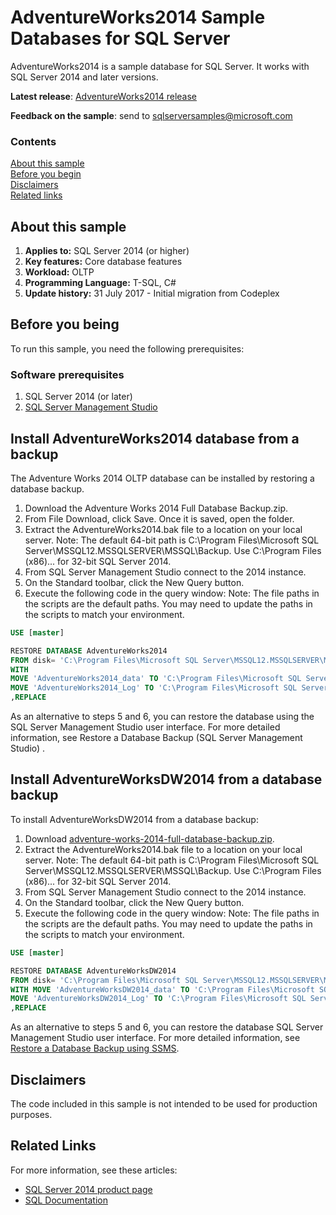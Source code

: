 # AdventureWorks2014 Sample Databases for SQL Server

AdventureWorks2014 is a sample database for SQL Server. It works with SQL Server 2014 and later versions. 

**Latest release**: [AdventureWorks2014 release](https://github.com/Microsoft/sql-server-samples/releases/tag/adventureworks2014)

**Feedback on the sample**: send to [sqlserversamples@microsoft.com](mailto:sqlserversamples@microsoft.com)

### Contents

[About this sample](#about-this-sample)<br/>
[Before you begin](#before-you-begin)<br/>
[Disclaimers](#disclaimers)<br/>
[Related links](#related-links)<br/>


<a name=about-this-sample></a>

## About this sample

<!-- Delete the ones that don't apply -->
1. **Applies to:** SQL Server 2014 (or higher)
1. **Key features:** Core database features
1. **Workload:** OLTP
1. **Programming Language:** T-SQL, C#
1. **Update history:**
	31 July 2017 - Initial migration from Codeplex



<a name=before-you-begin></a>

## Before you being

To run this sample, you need the following prerequisites:

### Software prerequisites

1. SQL Server 2014 (or later)
2. [SQL Server Management Studio](https://docs.microsoft.com/sql/ssms/download-sql-server-management-studio-ssms) 


<a name=run-this-sample></a>

## Install AdventureWorks2014 database from a backup

The Adventure Works 2014 OLTP database can be installed by restoring a database backup. 

1.	Download the Adventure Works 2014 Full Database Backup.zip.
2.	From File Download, click Save. Once it is saved, open the folder.
3.	Extract the AdventureWorks2014.bak file to a location on your local server. Note: The default 64-bit path is C:\Program Files\Microsoft SQL Server\MSSQL12.MSSQLSERVER\MSSQL\Backup. Use C:\Program Files (x86)\... for 32-bit SQL Server 2014.
4.	From SQL Server Management Studio connect to the 2014 instance.
5.	On the Standard toolbar, click the New Query button. 
6.	Execute the following code in the query window:
Note: The file paths in the scripts are the default paths. You may need to update the paths in the scripts to match your environment.

```sql
USE [master]

RESTORE DATABASE AdventureWorks2014
FROM disk= 'C:\Program Files\Microsoft SQL Server\MSSQL12.MSSQLSERVER\MSSQL\Backup\AdventureWorks2014.bak'
WITH 
MOVE 'AdventureWorks2014_data' TO 'C:\Program Files\Microsoft SQL Server\MSSQL12.MSSQLSERVER\MSSQL\DATA\AdventureWorks2014.mdf',
MOVE 'AdventureWorks2014_Log' TO 'C:\Program Files\Microsoft SQL Server\MSSQL12.MSSQLSERVER\MSSQL\DATA\AdventureWorks2014.ldf'
,REPLACE
```
As an alternative to steps 5 and 6, you can restore the database using the SQL Server Management Studio user interface. For more detailed information, see Restore a Database Backup (SQL Server Management Studio)  . 

## Install AdventureWorksDW2014 from a database backup

To install AdventureWorksDW2014 from a database backup:

1.	Download [adventure-works-2014-full-database-backup.zip](https://github.com/Microsoft/sql-server-samples/releases/tag/adventureworks2014).
2.	Extract the AdventureWorks2014.bak file to a location on your local server. Note: The default 64-bit path is C:\Program Files\Microsoft SQL Server\MSSQL12.MSSQLSERVER\MSSQL\Backup. Use C:\Program Files (x86)\... for 32-bit SQL Server 2014.
3.	From SQL Server Management Studio connect to the 2014 instance.
4.	On the Standard toolbar, click the New Query button. 
5.	Execute the following code in the query window: Note: The file paths in the scripts are the default paths. You may need to update the paths in the scripts to match your environment.

```sql
USE [master]

RESTORE DATABASE AdventureWorksDW2014
FROM disk= 'C:\Program Files\Microsoft SQL Server\MSSQL12.MSSQLSERVER\MSSQL\Backup\AdventureWorksDW2014.bak'
WITH MOVE 'AdventureWorksDW2014_data' TO 'C:\Program Files\Microsoft SQL Server\MSSQL12.MSSQLSERVER\MSSQL\DATA\AdventureWorksDW2014.mdf',
MOVE 'AdventureWorksDW2014_Log' TO 'C:\Program Files\Microsoft SQL Server\MSSQL12.MSSQLSERVER\MSSQL\DATA\AdventureWorksDW2014.ldf'
,REPLACE
```

As an alternative to steps 5 and 6, you can restore the database SQL Server Management Studio user interface. For more detailed information, see [Restore a Database Backup using SSMS](https://docs.microsoft.com/sql/relational-databases/backup-restore/restore-a-database-backup-using-ssms). 


<a name=disclaimers></a>

## Disclaimers
The code included in this sample is not intended to be used for production purposes.

<a name=related-links></a>

## Related Links
<!-- Links to more articles. Remember to delete "en-us" from the link path. -->
For more information, see these articles:
- [SQL Server 2014 product page](https://msdn.microsoft.com/library/dn197878(v=sql.10).aspx) 
- [SQL Documentation](https://docs.microsoft.com/en-us/sql/#pivot=main&panel=databases)
